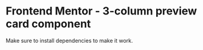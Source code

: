 # Frontend Mentor - 3-column preview card component

Make sure to install dependencies to make it work.
